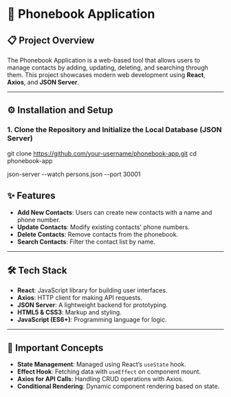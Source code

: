 # 📒 Phonebook Application

## 📋 Project Overview

The Phonebook Application is a web-based tool that allows users to manage contacts by adding, updating, deleting, and searching through them. This project showcases modern web development using **React**, **Axios**, and **JSON Server**.

---

## ⚙️ Installation and Setup

### 1. **Clone the Repository and Initialize the Local Database (JSON Server)**

git clone https://github.com/your-username/phonebook-app.git
cd phonebook-app

json-server --watch persons.json --port 30001

## ✨ Features

- **Add New Contacts**: Users can create new contacts with a name and phone number.
- **Update Contacts**: Modify existing contacts' phone numbers.
- **Delete Contacts**: Remove contacts from the phonebook.
- **Search Contacts**: Filter the contact list by name.

---

## 🛠️ Tech Stack

- **React**: JavaScript library for building user interfaces.
- **Axios**: HTTP client for making API requests.
- **JSON Server**: A lightweight backend for prototyping.
- **HTML5 & CSS3**: Markup and styling.
- **JavaScript (ES6+)**: Programming language for logic.

---

## 🔑 Important Concepts

- **State Management**: Managed using React’s `useState` hook.
- **Effect Hook**: Fetching data with `useEffect` on component mount.
- **Axios for API Calls**: Handling CRUD operations with Axios.
- **Conditional Rendering**: Dynamic component rendering based on state.
